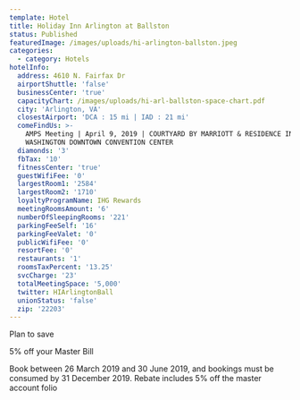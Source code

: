 ```yaml
---
template: Hotel
title: Holiday Inn Arlington at Ballston
status: Published
featuredImage: /images/uploads/hi-arlington-ballston.jpeg
categories:
  - category: Hotels
hotelInfo:
  address: 4610 N. Fairfax Dr
  airportShuttle: 'false'
  businessCenter: 'true'
  capacityChart: /images/uploads/hi-arl-ballston-space-chart.pdf
  city: 'Arlington, VA'
  closestAirport: 'DCA : 15 mi | IAD : 21 mi'
  comeFindUs: >-
    AMPS Meeting | April 9, 2019 | COURTYARD BY MARRIOTT & RESIDENCE INN
    WASHINGTON DOWNTOWN CONVENTION CENTER
  diamonds: '3'
  fbTax: '10'
  fitnessCenter: 'true'
  guestWifiFee: '0'
  largestRoom1: '2584'
  largestRoom2: '1710'
  loyaltyProgramName: IHG Rewards
  meetingRoomsAmount: '6'
  numberOfSleepingRooms: '221'
  parkingFeeSelf: '16'
  parkingFeeValet: '0'
  publicWifiFee: '0'
  resortFee: '0'
  restaurants: '1'
  roomsTaxPercent: '13.25'
  svcCharge: '23'
  totalMeetingSpace: '5,000'
  twitter: HIArlingtonBall
  unionStatus: 'false'
  zip: '22203'
---
```

Plan to save

5% off your Master Bill

Book between 26 March 2019 and 30 June 2019, and bookings must be consumed by 31 December 2019. Rebate includes 5% off the master account folio
